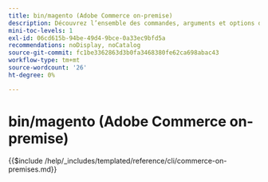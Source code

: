 ```yaml
---
title: bin/magento (Adobe Commerce on-premise)
description: Découvrez l’ensemble des commandes, arguments et options disponibles pour l’outil de ligne de commande Adobe Commerce bin/magento.
mini-toc-levels: 1
exl-id: 06cd615b-94be-49d4-9bce-0a33ec9bfd5a
recommendations: noDisplay, noCatalog
source-git-commit: fc1be3362863d3b0fa3468380fe62ca698abac43
workflow-type: tm+mt
source-wordcount: '26'
ht-degree: 0%

---
```


# bin/magento (Adobe Commerce on-premise)

{{$include /help/_includes/templated/reference/cli/commerce-on-premises.md}}

